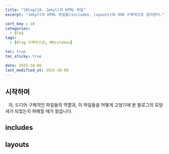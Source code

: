 ```yaml
---
title: "[Blog]10. Jekyll의 HTML 파일"
excerpt: "Jekyll의 HTML 파일들(includes, layouts)에 대해 구체적으로 정리한다."

sort_key : 10
categories:
  - Blog
tags:
  - [Blog-구체적으로, MMistakes]

toc: true
toc_sticky: true

date: 2025-10-08
last_modified_at: 2025-10-08
---
```

## 시작하며
⠀자, 드디어 구체적인 파일들의 역할과, 이 파일들을 어떻게 고쳤기에 본 블로그의 모양새가 되었는지 파해칠 때가 왔습니다.
## includes
## layouts